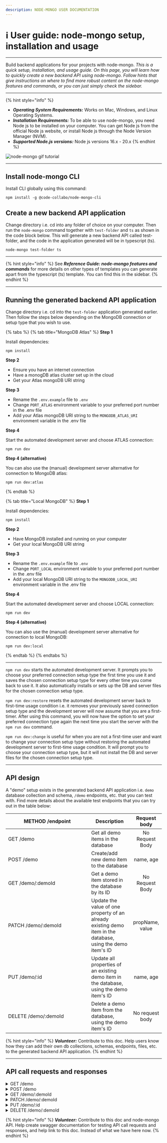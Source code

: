 ```yaml
---
description: NODE-MONGO USER DOCUMENTATION
---
```


# ℹ User guide: node-mongo setup, installation and usage

***

Build backend applications for your projects with node-mongo. _This is a quick setup, installation, and usage guide. On this page, you will learn how to quickly create a new backend API using node-mongo. Follow hints that give instructions on where to find more robust content on the node-mongo features and commands, or you can just simply check the sidebar._

***

{% hint style="info" %}
* _**Operating System Requirements:**_ Works on Mac, Windows, and Linux Operating Systems.
* _**Installation Requirements:**_ To be able to use node-mongo, you need Node js to be installed on your computer. You can get Node js from the official Node js website, or install Node js through the Node Version Manager (NVM).
* _**Supported Node.js versions:**_ Node js versions 16.x - 20.x
{% endhint %}

![node-mongo gif tutorial](https://github.com/Ifycode/Ifycode/blob/main/code-collabo/node-mongo-cli.gif?raw=true)

***

## Install node-mongo CLI

Install CLI globally using this command:

```
npm install -g @code-collabo/node-mongo-cli
```

## Create a new backend API application

Change directory i.e. cd into any folder of choice on your computer. Then run the `node-mongo` command together with `test-folder` and `ts` as shown in the code block below. This will generate a new backend API called test-folder, and the code in the application generated will be in typescript (ts).

```
node-mongo test-folder ts
```

***

{% hint style="info" %}
See _**Reference Guide: node-mongo features and commands**_ for more details on other types of templates you can generate apart from the typescript (ts) template. You can find this in the sidebar.
{% endhint %}

***

## Running the generated backend API application

Change directory i.e. cd into the `test-folder` application generated earlier. Then follow the steps below depending on the MongoDB connection or setup type that you wish to use.

{% tabs %}
{% tab title="MongoDB Atlas" %}
**Step 1**

Install dependencies:

```
npm install
```

**Step 2**

* Ensure you have an internet connection
* Have a monogDB atlas cluster set up in the cloud
* Get your Atlas mongoDB URI string

**Step 3**

* Rename the `.env.example` file to `.env`
* Change `PORT_ATLAS` environment variable to your preferred port number in the .env file
* Add your Atlas mongoDB URI string to the `MONGODB_ATLAS_URI` environment variable in the .env file

**Step 4**

Start the automated development server and choose ATLAS connection:

```
npm run dev
```

**Step 4 (alternative)**

You can also use the (manual) development server alternative for connection to MongoDB atlas:

```
npm run dev:atlas
```
{% endtab %}

{% tab title="Local MongoDB" %}
**Step 1**

Install dependencies:

```
npm install
```

**Step 2**

* Have MongoDB installed and running on your computer
* Get your local MongoDB URI string

**Step 3**

* Rename the `.env.example` file to `.env`
* Change `PORT_LOCAL` environment variable to your preferred port number in the .env file
* Add your local MongoDB URI string to the `MONGODB_LOCAL_URI` environment variable in the .env file

**Step 4**

Start the automated development server and choose LOCAL connection:

```
npm run dev
```

**Step 4 (alternative)**

You can also use the (manual) development server alternative for connection to local MongoDB:

```
npm run dev:local
```
{% endtab %}
{% endtabs %}

***

`npm run dev` starts the automated development server. It prompts you to choose your preferred connection setup type the first time you use it and saves the chosen connection setup type for every other time you come back to use it. It also automatically installs or sets up the DB and server files for the chosen connection setup type.

`npm run dev:restore` resets the automated development server back to first-time usage condition i.e. it removes your previously saved connection setup type and the development server will now assume that you are a first-timer. After using this command, you will now have the option to set your preferred connection type again the next time you start the server with the `npm run dev` command.

`npm run dev:change` is useful for when you are not a first-time user and want to change your connection setup type without restoring the automated development server to first-time usage condition. It will prompt you to choose your connection setup type, but it will not install the DB and server files for the chosen connection setup type.

***

## API design

A "demo" setup exists in the generated backend API application i.e. `demo` database collection and schema, `/demo` endpoints, etc. that you can test with. Find more details about the available test endpoints that you can try out in the table below:

<table><thead><tr><th width="252.33333333333331">METHOD /endpoint</th><th>Description</th><th align="center">Request body</th></tr></thead><tbody><tr><td>GET /demo</td><td>Get all demo items in the database</td><td align="center">No Request Body</td></tr><tr><td>POST /demo</td><td>Create/add new demo item to the database</td><td align="center">name, age</td></tr><tr><td>GET /demo/:demoId</td><td>Get a demo item stored in the database by its ID</td><td align="center">No Request Body</td></tr><tr><td>PATCH /demo/:demoId</td><td>Update the value of one property of an already existing demo item in the database, using the demo item's ID</td><td align="center">propName, value</td></tr><tr><td>PUT /demo/:id</td><td>Update all properties of an existing demo item in the database, using the demo item's ID</td><td align="center">name, age</td></tr><tr><td>DELETE /demo/:demoId</td><td>Delete a demo item from the database, using the demo item's ID</td><td align="center">No request body</td></tr></tbody></table>

{% hint style="info" %}
_**Volunteer:**_ Contribute to this doc. Help users know how they can add their own db collections, schemas, endpoints, files, etc. to the generated backend API application.
{% endhint %}

***

## API call requests and responses

<details>

<summary>GET /demo</summary>

Request body shape

```
No request body
```

Successful response shape

```
{
    "count": number,
    "items": [
        {
            "_id": "string",
            "name": "string",
            "age": number,
            "request": {
                "type": "string",
                "url": "string"
            }
        },
        // etc.
    ]
}
```

</details>

<details>

<summary>POST /demo</summary>

Request body shape

```
{
    "name": "string",
    "age": number
}
```

Successful response shape

```
{
    "message": "string",
    "newItem": {
        "_id": "string",
        "name": "string",
        "age": number,
        "request": {
            "type": "string",
            "url": "string"
        }
    }
}
```

</details>

<details>

<summary>GET /demo/:demoId</summary>

Request body shape

```
No request body
```

Successful response shape

```
{
    "_id": "string",
    "name": "string",
    "age": number,
    "request": {
        "type": "string",
        "description": "string",
        "url": "string"
    }
}
```

</details>

<details>

<summary>PATCH /demo/:demoId</summary>

Request body shape

```
[
    { "propName": "string", "value": "string" }
]

OR

[
    { "propName": "string", "value": number }
]
```

i.e. propName can be string "name" or "age". Value is a string when name is the propName, while value is a number when age is the propName.

Successful response shape

```
{
    "message": "string",
    "request": {
        "type": "string",
        "description": "string",
        "url": "string"
    }
}
```

</details>

<details>

<summary>PUT /demo/:id</summary>

Request body shape

```
{
    "name": "string",
    "age": number
}
```

Successful response shape

```
{
    "message": "string",
    "request": {
        "type": "string",
        "description": "string",
        "url": "string"
    }
}
```

</details>

<details>

<summary>DELETE /demo/:demoId</summary>

Request body shape

```
No request body
```

Successful response shape

```
{
    "message": "string",
    "request": {
        "type": "string",
        "description": "string",
        "url": "string",
        "body": {
            "name": "string",
            "age": "string"
        }
    }
}
```

</details>

{% hint style="info" %}
_**Volunteer:**_ Contribute to this doc and node-mongo API. Help create swagger documentation for testing API call requests and responses, and help link to this doc. Instead of what we have here now.
{% endhint %}
